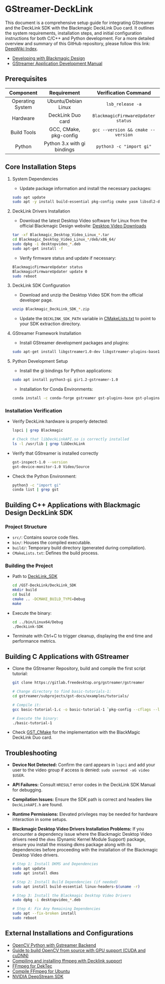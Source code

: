 # GStreamer-DeckLink

This document is a comprehensive setup guide for integrating GStreamer and the DeckLink SDK with the Blackmagic DeckLink Duo card. It outlines the system requirements, installation steps, and initial configuration instructions for both C/C++ and Python development. For a more detailed overview and summary of this GitHub repository, please follow this link: [DeepWiki Index](https://deepwiki.com/santiago-cruzlopez/GST-DeckLink).

- [Developing with Blackmagic Design](https://www.blackmagicdesign.com/developer/)
- [GStreamer Application Development Manual](https://gstreamer.freedesktop.org/documentation/application-development/index.html?gi-language=c)

## Prerequisites

<p align="center">

| Component                 | Requirement	                  | Verification Command               |
|:-------------------------:|:-------------------------------:|:----------------------------------:|
| Operating System          | Ubuntu/Debian Linux	          | `lsb_release -a`                   |
| Hardware                  | DeckLink Duo card	              | `BlackmagicFirmwareUpdater status` |
| Build Tools	            | GCC, CMake, pkg-config	      | `gcc --version && cmake --version` |
| Python 	                | Python 3.x with gi bindings	  | `python3 -c "import gi"`           |

</p>

## Core Installation Steps

1. System Dependencies
    - Update package information and install the necessary packages:
    ```bash
    sudo apt update 
    sudo apt -y install build-essential pkg-config cmake yasm libsdl2-dev
    ```
2. DeckLink Drivers Installation
    - Download the latest Desktop Video software for Linux from the official Blackmagic Design website: [Desktop Video Downloads](https://www.blackmagicdesign.com/support/family/capture-and-playback)
    ```bash
    tar -xf Blackmagic_Desktop_Video_Linux_*.tar
    cd Blackmagic_Desktop_Video_Linux_*/deb/x86_64/
    sudo dpkg -i desktopvideo_*.deb
    sudo apt-get install -f
    ```
    - Verify firmware status and update if necessary:    
    ```bash
    BlackmagicFirmwareUpdater status
    BlackmagicFirmwareUpdater update 0
    sudo reboot
    ```
3. DeckLink SDK Configuration
    - Download and unzip the Desktop Video SDK from the official developer page.
    ```bash
    unzip Blackmagic_DeckLink_SDK_*.zip
    ```
    - Update the `DECKLINK_SDK_PATH` variable in [CMakeLists.txt](https://github.com/santiago-cruzlopez/GStreamer/blob/master/DeckLink_SDK/CMakeLists.txt) to point to your SDK extraction directory.

4. GStreamer Framework Installation
    - Install GStreamer development packages and plugins:
    ```bash
    sudo apt-get install libgstreamer1.0-dev libgstreamer-plugins-base1.0-dev libgstreamer-plugins-bad1.0-dev gstreamer1.0-plugins-base gstreamer1.0-plugins-good gstreamer1.0-plugins-bad gstreamer1.0-plugins-ugly gstreamer1.0-libav gstreamer1.0-tools gstreamer1.0-x gstreamer1.0-alsa gstreamer1.0-gl gstreamer1.0-gtk3 gstreamer1.0-qt5 gstreamer1.0-pulseaudio
    ```

5. Python Development Setup
    - Install the gi bindings for Python applications:
    ```bash
    sudo apt install python3-gi gir1.2-gstreamer-1.0
    ```
    - Installation for Conda Environments:
    ```bash
    conda install -c conda-forge gstreamer gst-plugins-base gst-plugins-good gst-plugins-bad gst-plugins-ugly gst-libav gst-python pygobject
    ```

### Installation Verification
- Verify DeckLink hardware is properly detected:
  ```bash
  lspci | grep Blackmagic
  
  # Check that libDeckLinkAPI.so is correctly installed
  ls -l /usr/lib | grep libDeckLink
  ```
- Verify that GStreamer is installed correctly
  ```bash
  gst-inspect-1.0 --version
  gst-device-monitor-1.0 Video/Source
  ```
- Check the Python Environment:
  ``` bash
  python3 -c "import gi"
  conda list | grep gst
  ```

## Building C++ Applications with Blackmagic Design DeckLink SDK

### Project Structure
- `src/`: Contains source code files.
- `bin/`: Houses the compiled executable.
- `build/`: Temporary build directory (generated during compilation).
- `CMakeLists.txt`: Defines the build process.     

### Building the Project
- Path to [DeckLink_SDK](https://github.com/santiago-cruzlopez/GStreamer/tree/master/DeckLink_SDK)
  ```bash
  cd /GST-DeckLink/DeckLink_SDK
  mkdir build
  cd build
  cmake .. -DCMAKE_BUILD_TYPE=Debug
  make
  ```
- Execute the binary:
  ```bash
  cd ../bin/Linux64/Debug
  ./DeckLink-SDK
  ```
- Terminate with Ctrl+C to trigger cleanup, displaying the end time and performance metrics.


## Building C Applications with GStreamer
- Clone the GStreamer Repository, build and compile the first script tutorial:
  ```bash
  git clone https://gitlab.freedesktop.org/gstreamer/gstreamer

  # Change directory to find basic-tutorials-1:
  cd gstreamer/subprojects/gst-docs/examples/tutorials/

  # Compile it:
  gcc basic-tutorial-1.c -o basic-tutorial-1 `pkg-config --cflags --libs gstreamer-1.0`

  # Execute the binary:
  ./basic-tutorial-1
  ```
- Check [GST_CMake](https://github.com/santiago-cruzlopez/GStreamer/tree/master/GST_CMake) for the implementation with the BlackMagic DeckLink Duo card.

## Troubleshooting
- **Device Not Detected:** Confirm the card appears in `lspci` and add your user to the video group if access is denied: `sudo usermod -aG video $USER`.
- **API Failures:** Consult `HRESULT` error codes in the DeckLink SDK Manual for debugging.
- **Compilation Issues:** Ensure the SDK path is correct and headers like `DeckLinkAPI.h` are found.
- **Runtime Permissions:** Elevated privileges may be needed for hardware interaction in some setups.
- **Blackmagic Desktop Video Drivers Installation Problems:** If you encounter a dependency issue where the Blackmagic Desktop Video drivers need the `dkms` (Dynamic Kernel Module Support) package, ensure you install the missing dkms package along with its dependencies before proceeding with the installation of the Blackmagic Desktop Video drivers.

  ```bash
  # Step 1: Install DKMS and Dependencies
  sudo apt update
  sudo apt install dkms

  # Step 2: Install Build Dependencies (if needed)
  sudo apt install build-essential linux-headers-$(uname -r)

  # Step 3: Install the Blackmagic Desktop Video Drivers
  sudo dpkg -i desktopvideo_*.deb

  # Step 4: Fix Any Remaining Dependencies
  sudo apt --fix-broken install
  sudo reboot  
  ```

## External Installations and Configurations

- [OpenCV Python with Gstreamer Backend](https://discuss.bluerobotics.com/t/opencv-python-with-gstreamer-backend/8842/1)
- [Guide to build OpenCV from source with GPU support (CUDA and cuDNN)](https://gist.github.com/minhhieutruong0705/8f0ec70c400420e0007c15c98510f133)
- [Compiling and installing ffmpeg with Decklink support](https://gist.github.com/afriza/879fed4ede539a5a6501e0f046f71463)
- [FFmpeg for DekTec](https://dektec.com/products/SDK/ffmpeg/linux/#)
- [Compile FFmpeg for Ubuntu](https://trac.ffmpeg.org/wiki/CompilationGuide/Ubuntu)
- [NVIDIA DeepStream SDK](https://developer.nvidia.com/deepstream-sdk)